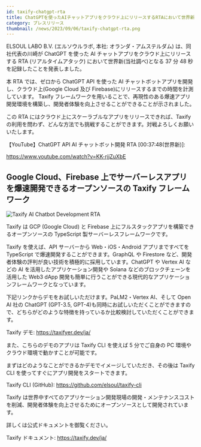 ```yaml
---
id: taxify-chatgpt-rta
title: ChatGPTを使ったAIチャットアプリをクラウド上にリリースするRTAにおいて世界新となる37分48秒を記録しました
category: プレスリリース
thumbnail: /news/2023/09/06/taxify-chatgpt-rta.png
---
```


ELSOUL LABO B.V. (エルソウルラボ, 本社: オランダ・アムステルダム) は、同社代表の川崎が ChatGPT を使った AI チャットアプリをクラウド上にリリースする RTA (リアルタイムアタック) において世界新(当社調べ)となる 37 分 48 秒を記録したことを発表しました。

本 RTA では、ゼロから ChatGPT API を使った AI チャットボットアプリを開発し、クラウド上(Google Cloud 及び Firebase)にリリースするまでの時間を計測しています。
Taxify フレームワークを用いることで、再現性のある爆速アプリ開発環境を構築し、開発者体験を向上させることができることが示されました。

この RTA にはクラウド上にスケーラブルなアプリをリリースできれば、Taxify の利用を問わず、どんな方法でも挑戦することができます。対戦よろしくお願いいたします。

【YouTube】ChatGPT API AI チャットボット開発 RTA [00:37:48(世界新)]:

https://www.youtube.com/watch?v=KK-rjjZuXbE

## Google Cloud、Firebase 上でサーバーレスアプリを爆速開発できるオープンソースの Taxify フレームワーク

![Taxify AI Chatbot Development RTA](/news/2023/09/06/taxify-chatgpt-rta-start.jpg)

Taxify は GCP (Google Cloud) と Firebase 上にフルスタックアプリを構築できるオープンソースの TypeScript 製サーバーレスフレームワークです。

Taxify を使えば、API サーバーから Web・iOS・Android アプリまですべてを TypeScript で爆速開発することができます。GraphQL や Firestore など、開発者体験の評判が良い技術を積極的に採用しています。ChatGPT や Vertex AI などの AI を活用したアプリケーション開発や Solana などのブロックチェーンを活用した Web3 dApp 開発も簡単に行うことができる現代的なアプリケーションフレームワークとなっています。

下記リンクからデモをお試しいただけます。PaLM2・Vertex AI、そして Open AI 社の ChatGPT (GPT-3.5, GPT-4)も同時にお試しいただくことができますので、どちらがどのような特徴を持っているか比較検討していただくことができます。

Taxify デモ: https://taxifyer.dev/ja/

また、こちらのデモのアプリは Taxify CLI を使えば 5 分でご自身の PC 環境やクラウド環境で動かすことが可能です。

まずはどのようなことができるかデモでイメージしていただき、その後は Taxify CLI を使ってすぐにアプリ開発をスタートできます。

Taxify CLI (GitHub): https://github.com/elsoul/taxify-cli

Taxify は世界中すべてのアプリケーション開発現場の開発・メンテナンスコストを削減、開発者体験を向上させるためにオープンソースとして開発されています。

詳しくは公式ドキュメントを御覧ください。

Taxify ドキュメント: https://taxify.dev/ja/
